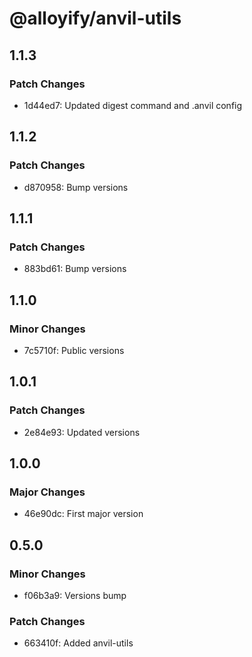 # @alloyify/anvil-utils

## 1.1.3

### Patch Changes

- 1d44ed7: Updated digest command and .anvil config

## 1.1.2

### Patch Changes

- d870958: Bump versions

## 1.1.1

### Patch Changes

- 883bd61: Bump versions

## 1.1.0

### Minor Changes

- 7c5710f: Public versions

## 1.0.1

### Patch Changes

- 2e84e93: Updated versions

## 1.0.0

### Major Changes

- 46e90dc: First major version

## 0.5.0

### Minor Changes

- f06b3a9: Versions bump

### Patch Changes

- 663410f: Added anvil-utils

